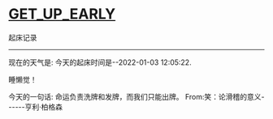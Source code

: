 # [GET_UP_EARLY](https://github.com/linziyang1106/2022/issues/12)

起床记录

---

现在的天气是: 
今天的起床时间是--2022-01-03 12:05:22.

 睡懒觉！

 今天的一句话:
 命运负责洗牌和发牌，而我们只能出牌。 
 From:笑：论滑稽的意义------亨利·柏格森